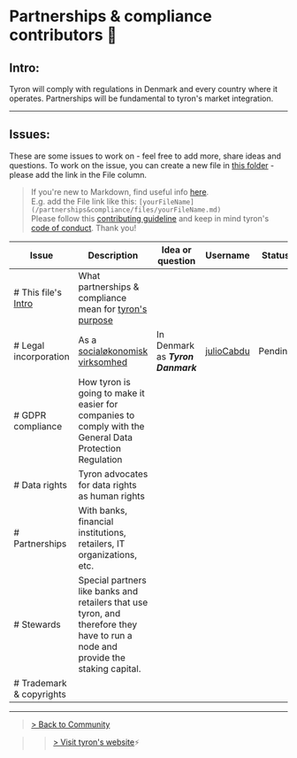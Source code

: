 # Partnerships & compliance contributors :high_brightness:
## Intro:  
Tyron will comply with regulations in Denmark and every country where it operates. Partnerships will be fundamental to tyron's market integration.

---
## Issues:
These are some issues to work on - feel free to add more, share ideas and questions. To work on the issue, you can create a new file in [this folder](/partnerships&compliance/files) - please add the link in the File column.

> If you're new to Markdown, find useful info [here](https://docs.microsoft.com/en-us/azure/devops/project/wiki/markdown-guidance?view=azure-devops).  
E.g. add the File link like this: ```[yourFileName](/partnerships&compliance/files/yourFileName.md)```  
Please follow this [contributing guideline](/CONTRIBUTING.md) and keep in mind tyron's [code of conduct](/CODE_OF_CONDUCT.md). Thank you!

| Issue | Description | Idea or question | Username | Status | File |
|---|---|---|---|---|---|
|# This file's [Intro](#intro) | What partnerships & compliance mean for [tyron's purpose](https://www.tyron.network/#the-purpose-of-tyron)|
|# Legal incorporation | As a [socialøkonomisk virksomhed](https://www.startupsvar.dk/socialoekonomisk-virksomhed) | In Denmark as ***Tyron Danmark*** | [julioCabdu](https://github.com/julioCabDu/) | Pending |
|# GDPR compliance | How tyron is going to make it easier for companies to comply with the General Data Protection Regulation |
|# Data rights | Tyron advocates for data rights as human rights |
|# Partnerships | With banks, financial institutions, retailers, IT organizations, etc.|
|# Stewards | Special partners like banks and retailers that use tyron, and therefore they have to run a node and provide the staking capital. |
|# Trademark & copyrights |

---

> <a href="/community"> > Back to Community </a>

>> [> Visit tyron's website](https://www.tyron.network/):zap:
